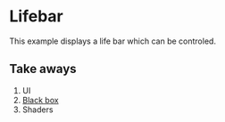 # Lifebar

This example displays a life bar which can be controled.

## Take aways

1. UI
2. [Black box](https://en.wikipedia.org/wiki/Black_box)
3. Shaders
